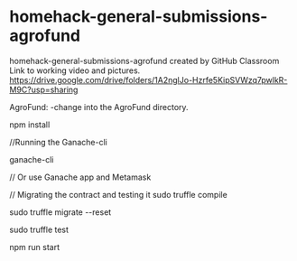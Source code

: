 # homehack-general-submissions-agrofund
homehack-general-submissions-agrofund created by GitHub Classroom
Link to working video and pictures.
https://drive.google.com/drive/folders/1A2nglJo-Hzrfe5KipSVWzq7pwlkR-M9C?usp=sharing

AgroFund:
-change into the AgroFund directory.

npm install 

//Running the Ganache-cli

ganache-cli 

// Or use Ganache app and Metamask

// Migrating the contract and testing it
sudo truffle compile

sudo truffle migrate --reset

sudo truffle test 

npm run start
